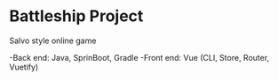 # Battleship Project
Salvo style online game

-Back end: Java, SprinBoot, Gradle
-Front end: Vue (CLI, Store, Router, Vuetify)

